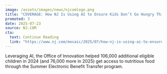 ```yaml
---
image: /assets/images/news/njcomlogo.png
title: "COVERAGE: How NJ Is Using AI to Ensure Kids Don’t Go Hungry This Summer"
promoted: 3
date: 2025-07-23
source: NJ.COM
cta:
  text: Continue Reading
  link: "https://www.nj.com/mosaic/2025/07/how-nj-is-using-ai-to-ensure-thousands-of-kids-dont-go-hungry-this-summer.html"
---
```


Leveraging AI, the Office of Innovation helped 106,000 additional eligible children in 2024 (and 76,000 more in 2025) get access to nutritious food through the Summer Electronic Benefit Transfer program. 
